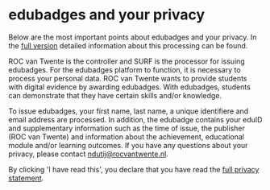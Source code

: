 # edubadges and your privacy

Below are the most important points about edubadges and your privacy. In the [full version](https://raw.githubusercontent.com/edubadges/privacy/master/mbo/roc-van-twente/edubadges-formal-text-en.md) detailed information about this processing can be found.

ROC van Twente is the controller and SURF is the processor for issuing edubadges. For the edubadges platform to function, it is necessary to process your personal data. ROC van Twente wants to provide students with digital evidence by awarding edubadges. With edubadges, students can demonstrate that they have certain skills and/or knowledge.

To issue edubadges, your first name, last name, a unique identifiere and email address are processed. In addition, the edubadge contains your eduID and supplementary information such as the time of issue, the publisher (ROC van Twente) and information about the achievement, educational module and/or learning outcomes. If you have any questions about your privacy, please contact [ndutij@rocvantwente.nl](mailto:ndutij@rocvantwente.nl). 

By clicking 'I have read this', you declare that you have read the [full privacy statement](https://raw.githubusercontent.com/edubadges/privacy/master/mbo/roc-van-twente/edubadges-formal-text-en.md).
